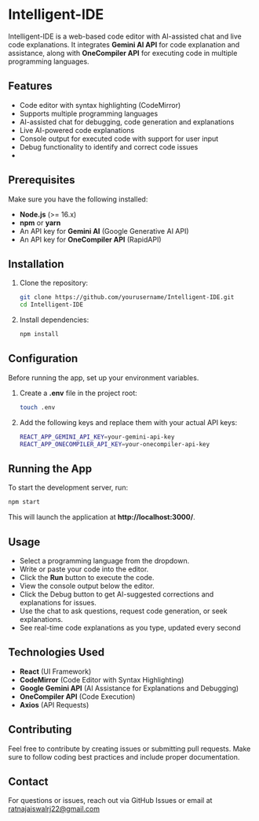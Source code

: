 # Intelligent-IDE

Intelligent-IDE is a web-based code editor with AI-assisted chat and live code explanations. It integrates **Gemini AI API** for code explanation and assistance, along with **OneCompiler API** for executing code in multiple programming languages.

## Features
- Code editor with syntax highlighting (CodeMirror)
- Supports multiple programming languages
- AI-assisted chat for debugging, code generation and explanations
- Live AI-powered code explanations
- Console output for executed code with support for user input
- Debug functionality to identify and correct code issues
- 
## Prerequisites
Make sure you have the following installed:
- **Node.js** (>= 16.x)
- **npm** or **yarn**
- An API key for **Gemini AI** (Google Generative AI API)
- An API key for **OneCompiler API** (RapidAPI)

## Installation

1. Clone the repository:
   ```sh
   git clone https://github.com/yourusername/Intelligent-IDE.git
   cd Intelligent-IDE
   ```
2. Install dependencies:
   ```sh
   npm install
   ```

## Configuration
Before running the app, set up your environment variables.

1. Create a **.env** file in the project root:
   ```sh
   touch .env
   ```
2. Add the following keys and replace them with your actual API keys:
   ```sh
   REACT_APP_GEMINI_API_KEY=your-gemini-api-key
   REACT_APP_ONECOMPILER_API_KEY=your-onecompiler-api-key
   ```

## Running the App
To start the development server, run:
```sh
npm start
```
This will launch the application at **http://localhost:3000/**.

## Usage
- Select a programming language from the dropdown.
- Write or paste your code into the editor.
- Click the **Run** button to execute the code.
- View the console output below the editor.
- Click the Debug button to get AI-suggested corrections and explanations for issues.
- Use the chat to ask questions, request code generation, or seek explanations.
- See real-time code explanations as you type, updated every second

## Technologies Used
- **React** (UI Framework)
- **CodeMirror** (Code Editor with Syntax Highlighting)
- **Google Gemini API** (AI Assistance for Explanations and Debugging)
- **OneCompiler API** (Code Execution)
- **Axios** (API Requests)

## Contributing
Feel free to contribute by creating issues or submitting pull requests. Make sure to follow coding best practices and include proper documentation.

## Contact
For questions or issues, reach out via GitHub Issues or email at ratnajaiswalrj22@gmail.com


